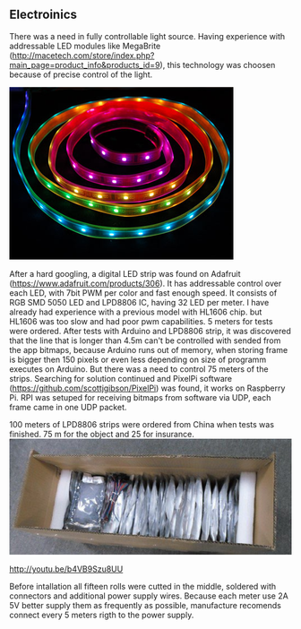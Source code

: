 ## Electroinics

There was a need in fully controllable light source. Having experience with addressable LED modules like MegaBrite (http://macetech.com/store/index.php?main_page=product_info&products_id=9), this technology was choosen because of precise control of the light.

![LPD8806 digital LED strip](../project_images/LPD8806digitalledstrip.jpg "LPD8806 digital LED strip")

After a hard googling, a digital LED strip was found on Adafruit (https://www.adafruit.com/products/306). It has addressable control over each LED, with 7bit PWM per color and fast enough speed. It consists of RGB SMD 5050 LED and LPD8806 IC, having 32 LED per meter. I have already had experience with a previous model with HL1606 chip. but HL1606 was too slow and had poor pwm capabilities.
5 meters for tests were ordered. After tests with Arduino and LPD8806 strip, it was discovered that the line that is longer than 4.5m can't be controlled with sended from the app bitmaps, because Arduino runs out of memory, when storing frame is bigger then 150 pixels or even less depending on size of programm executes on Arduino. 
But there was a need to control 75 meters of the strips. Searching for solution continued and PixelPi software (https://github.com/scottjgibson/PixelPi) was found, it works on Raspberry Pi. RPI was setuped for receiving bitmaps from software via UDP, each frame came in one UDP packet. 

100 meters of LPD8806 strips were ordered from China when tests was finished. 75 m for the object and 25 for insurance.
![Box with strips from China](../project_images/led_box.jpg "Box with strips from China")

http://youtu.be/b4VB9Szu8UU

Before intallation all fifteen rolls were cutted in the middle, soldered with connectors and additional power supply wires. Because each meter use 2A 5V better supply them as frequently as possible, manufacture recomends connect every 5 meters rigth to the power supply.
